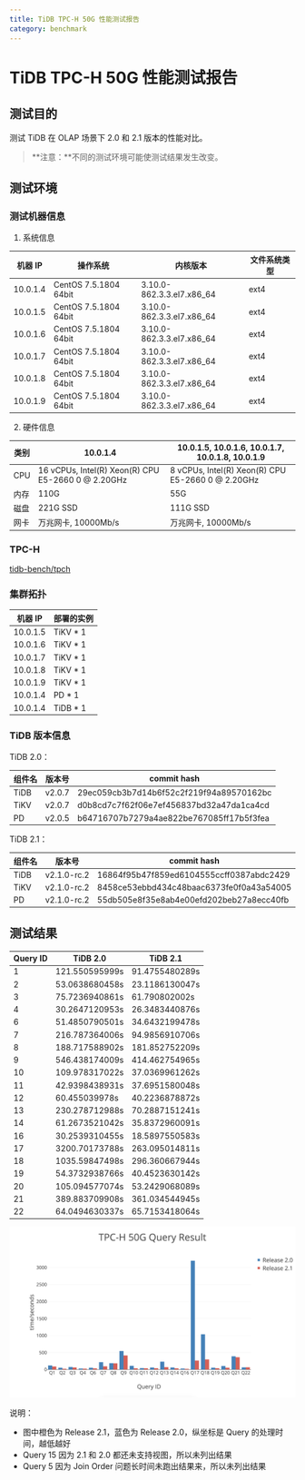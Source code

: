```yaml
---
title: TiDB TPC-H 50G 性能测试报告
category: benchmark
---
```


# TiDB TPC-H 50G 性能测试报告

## 测试目的

测试 TiDB 在 OLAP 场景下 2.0 和 2.1 版本的性能对比。

> **注意：**不同的测试环境可能使测试结果发生改变。

## 测试环境

### 测试机器信息

1. 系统信息

| 机器 IP      | 操作系统               | 内核版本                     | 文件系统类型 |
|--------------|------------------------|------------------------------|--------------|
| 10.0.1.4     | CentOS 7.5.1804 64bit  | 3.10.0-862.3.3.el7.x86\_64   | ext4         |
| 10.0.1.5     | CentOS 7.5.1804 64bit  | 3.10.0-862.3.3.el7.x86\_64   | ext4         |
| 10.0.1.6     | CentOS 7.5.1804 64bit  | 3.10.0-862.3.3.el7.x86\_64   | ext4         |
| 10.0.1.7     | CentOS 7.5.1804 64bit  | 3.10.0-862.3.3.el7.x86\_64   | ext4         |
| 10.0.1.8     | CentOS 7.5.1804 64bit  | 3.10.0-862.3.3.el7.x86\_64   | ext4         |
| 10.0.1.9     | CentOS 7.5.1804 64bit  | 3.10.0-862.3.3.el7.x86\_64   | ext4         |

2. 硬件信息

| 类别       |  10.0.1.4                                            | 10.0.1.5, 10.0.1.6, 10.0.1.7, 10.0.1.8, 10.0.1.9     |
|------------|------------------------------------------------------|------------------------------------------------------|
| CPU        | 16 vCPUs, Intel(R) Xeon(R) CPU E5-2660 0 @ 2.20GHz   | 8 vCPUs, Intel(R) Xeon(R) CPU E5-2660 0 @ 2.20GHz    |
| 内存       | 110G                                                 | 55G                                                  |
| 磁盘       | 221G SSD                                             | 111G SSD                                             |
| 网卡       | 万兆网卡, 10000Mb/s                                  | 万兆网卡, 10000Mb/s                                  |

### TPC-H

[tidb-bench/tpch](https://github.com/pingcap/tidb-bench/tree/master/tpch)

### 集群拓扑

| 机器 IP  | 部署的实例 |
|----------|------------|
| 10.0.1.5 | TiKV \* 1  |
| 10.0.1.6 | TiKV \* 1  |
| 10.0.1.7 | TiKV \* 1  |
| 10.0.1.8 | TiKV \* 1  |
| 10.0.1.9 | TiKV \* 1  |
| 10.0.1.4 | PD \* 1    |
| 10.0.1.4 | TiDB \* 1  |

### TiDB 版本信息

TiDB 2.0：

| 组件名 | 版本号      | commit hash                                |
|--------|-------------|--------------------------------------------|
| TiDB   | v2.0.7      | 29ec059cb3b7d14b6f52c2f219f94a89570162bc   |
| TiKV   | v2.0.7      | d0b8cd7c7f62f06e7ef456837bd32a47da1ca4cd   |
| PD     | v2.0.5      | b64716707b7279a4ae822be767085ff17b5f3fea   |

TiDB 2.1：

| 组件名 | 版本号      | commit hash                                |
|--------|-------------|--------------------------------------------|
| TiDB   | v2.1.0-rc.2 | 16864f95b47f859ed6104555ccff0387abdc2429   |
| TiKV   | v2.1.0-rc.2 | 8458ce53ebbd434c48baac6373fe0f0a43a54005   |
| PD     | v2.1.0-rc.2 | 55db505e8f35e8ab4e00efd202beb27a8ecc40fb   |

## 测试结果

| Query ID  | TiDB 2.0       | TiDB 2.1       |
|-----------|----------------|----------------|
| 1         | 121.550595999s | 91.4755480289s |
| 2         | 53.0638680458s | 23.1186130047s |
| 3         | 75.7236940861s | 61.790802002s  |
| 4         | 30.2647120953s | 26.3483440876s |
| 6         | 51.4850790501s | 34.6432199478s |
| 7         | 216.787364006s | 94.9856910706s |
| 8         | 188.717588902s | 181.852752209s |
| 9         | 546.438174009s | 414.462754965s |
| 10        | 109.978317022s | 37.0369961262s |
| 11        | 42.9398438931s | 37.6951580048s |
| 12        | 60.455039978s  | 40.2236878872s |
| 13        | 230.278712988s | 70.2887151241s |
| 14        | 61.2673521042s | 35.8372960091s |
| 16        | 30.2539310455s | 18.5897550583s |
| 17        | 3200.70173788s | 263.095014811s |
| 18        | 1035.59847498s | 296.360667944s |
| 19        | 54.3732938766s | 40.4523630142s |
| 20        | 105.094577074s | 53.2429068089s |
| 21        | 389.883709908s | 361.034544945s |
| 22        | 64.0494630337s | 65.7153418064s |

![TPC-H Query Result](../media/tpch-query-result-v2.png)

说明：
- 图中橙色为 Release 2.1，蓝色为 Release 2.0，纵坐标是 Query 的处理时间，越低越好
- Query 15 因为 2.1 和 2.0 都还未支持视图，所以未列出结果
- Query 5 因为 Join Order 问题长时间未跑出结果来，所以未列出结果
